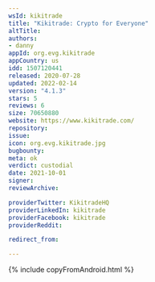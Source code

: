 ```yaml
---
wsId: kikitrade
title: "Kikitrade: Crypto for Everyone"
altTitle: 
authors:
- danny
appId: org.evg.kikitrade
appCountry: us
idd: 1507120441
released: 2020-07-28
updated: 2022-02-14
version: "4.1.3"
stars: 5
reviews: 6
size: 70650880
website: https://www.kikitrade.com/
repository: 
issue: 
icon: org.evg.kikitrade.jpg
bugbounty: 
meta: ok
verdict: custodial
date: 2021-10-01
signer: 
reviewArchive:

providerTwitter: KikitradeHQ
providerLinkedIn: kikitrade
providerFacebook: kikitrade
providerReddit: 

redirect_from:

---
```


 {% include copyFromAndroid.html %}
